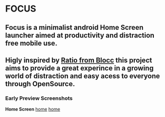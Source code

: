 # FOCUS

## Focus is a minimalist android Home Screen launcher aimed at productivity and distraction free mobile use.

## Higly inspired by [Ratio from Blocc](https://www.blloc.com/#ratio) this project aims to provide a great experince in a growing world of distraction and easy acess to everyone through OpenSource.


### Early Preview Screenshots

**Home Screen**
[home]('./screenshots/home_view.jpg')
[home]('./screenshots/home_expanded.jpg')
